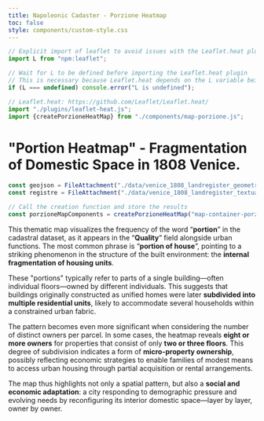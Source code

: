 ```yaml
---
title: Napoleonic Cadaster - Porzione Heatmap
toc: false
style: components/custom-style.css
---
```


```js
// Explicit import of leaflet to avoid issues with the Leaflet.heat plugin
import L from "npm:leaflet";
```

```js
// Wait for L to be defined before importing the Leaflet.heat plugin
// This is necessary because Leaflet.heat depends on the L variable being defined
if (L === undefined) console.error("L is undefined");

// Leaflet.heat: https://github.com/Leaflet/Leaflet.heat/
import "./plugins/leaflet-heat.js";
import {createPorzioneHeatMap} from "./components/map-porzione.js";
```

# "Portion Heatmap" - Fragmentation of Domestic Space in 1808 Venice.

```js
const geojson = FileAttachment("./data/venice_1808_landregister_geometries.geojson").json();
const registre = FileAttachment("./data/venice_1808_landregister_textual_entries.json").json();
```

<!-- Create the map container -->
<div id="map-container-porzione-hm" class="map-component"></div>

```js
// Call the creation function and store the results
const porzioneMapComponents = createPorzioneHeatMap("map-container-porzione-hm", geojson, registre);
```
This thematic map visualizes the frequency of the word “**portion**” in the cadastral dataset, as it appears in the “**Quality**” field alongside urban functions. The most common phrase is “**portion of house**”, pointing to a striking phenomenon in the structure of the built environment: the **internal fragmentation of housing units**.

These "portions" typically refer to parts of a single building—often individual floors—owned by different individuals. This suggests that buildings originally constructed as unified homes were later **subdivided into multiple residential units**, likely to accommodate several households within a constrained urban fabric.

The pattern becomes even more significant when considering the number of distinct owners per parcel. In some cases, the heatmap reveals **eight or more owners** for properties that consist of only **two or three floors**. This degree of subdivision indicates a form of **micro-property ownership**, possibly reflecting economic strategies to enable families of modest means to access urban housing through partial acquisition or rental arrangements.

The map thus highlights not only a spatial pattern, but also a **social and economic adaptation**: a city responding to demographic pressure and evolving needs by reconfiguring its interior domestic space—layer by layer, owner by owner.
